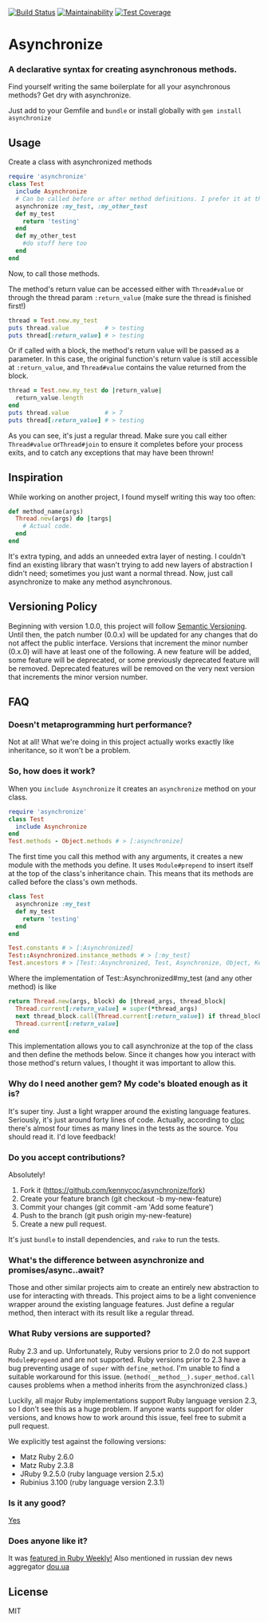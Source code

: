[![Build Status](https://travis-ci.org/kennycoc/asynchronize.svg?branch=master)](https://travis-ci.org/kennycoc/asynchronize)
[![Maintainability](https://api.codeclimate.com/v1/badges/30d40e270a3d7a0775a9/maintainability)](https://codeclimate.com/github/kennycoc/asynchronize/maintainability)
[![Test Coverage](https://api.codeclimate.com/v1/badges/30d40e270a3d7a0775a9/test_coverage)](https://codeclimate.com/github/kennycoc/asynchronize/test_coverage)
# Asynchronize
### A declarative syntax for creating asynchronous methods.

Find yourself writing the same boilerplate for all your asynchronous methods?
Get dry with asynchronize.

Just add to your Gemfile and `bundle` or install globally with
`gem install asynchronize`

## Usage
Create a class with asynchronized methods
```Ruby
require 'asynchronize'
class Test
  include Asynchronize
  # Can be called before or after method definitions. I prefer it at the top of classes.
  asynchronize :my_test, :my_other_test
  def my_test
    return 'testing'
  end
  def my_other_test
    #do stuff here too
  end
end
```

Now, to call those methods.

The method's return value can be accessed either with `Thread#value` or through
the thread param `:return_value` (make sure the thread is finished first!)
```Ruby
thread = Test.new.my_test
puts thread.value          # > testing
puts thread[:return_value] # > testing
```

Or if called with a block, the method's return value will be passed as a
parameter. In this case, the original function's return value is still
accessible at `:return_value`, and `Thread#value` contains the value returned
from the block.
```Ruby
thread = Test.new.my_test do |return_value|
  return_value.length
end
puts thread.value          # > 7
puts thread[:return_value] # > testing
```

As you can see, it's just a regular thread. Make sure you call either
`Thread#value` or`Thread#join` to ensure it completes before your process exits,
and to catch any exceptions that may have been thrown!

## Inspiration
While working on another project, I found myself writing this way too often:
```Ruby
def method_name(args)
  Thread.new(args) do |targs|
    # Actual code.
  end
end
```
It's extra typing, and adds an unneeded extra layer of nesting. I couldn't find
an existing library that wasn't trying to add new layers of abstraction I didn't
need; sometimes you just want a normal thread. Now, just call asynchronize to
make any method asynchronous.

## Versioning Policy
Beginning with version 1.0.0, this project will follow [Semantic
Versioning](https://semver.org). Until then, the patch number (0.0.x) will be
updated for any changes that do not affect the public interface. Versions that
increment the minor number (0.x.0) will have at least one of the following. A new
feature will be added, some feature will be deprecated, or some previously
deprecated feature will be removed. Deprecated features will be removed on the
very next version that increments the minor version number.

## FAQ
### Doesn't metaprogramming hurt performance?
Not at all! What we're doing in this project actually works exactly like
inheritance, so it won't be a problem.

### So, how does it work?
When you `include Asynchronize` it creates an `asynchronize` method on your
class. 

```ruby
require 'asynchronize'
class Test
  include Asynchronize
end
Test.methods - Object.methods # > [:asynchronize]
```

The first time you call this method with any arguments, it creates a new
module with the methods you define. It uses `Module#prepend` to insert itself at the top of the
class's inheritance chain. This means that its methods are called before the class's own methods.

```ruby
class Test
  asynchronize :my_test
  def my_test
    return 'testing'
  end
end

Test.constants # > [:Asynchronized]
Test::Asynchronized.instance_methods # > [:my_test]
Test.ancestors # > [Test::Asynchronized, Test, Asynchronize, Object, Kernel, BasicObject]
```

Where the implementation of Test::Asynchronized#my_test (and any other method) is like
```ruby
return Thread.new(args, block) do |thread_args, thread_block|
  Thread.current[:return_value] = super(*thread_args)
  next thread_block.call(Thread.current[:return_value]) if thread_block
  Thread.current[:return_value]
end
```
This implementation allows you to call asynchronize at the top of the class and
then define the methods below. Since it changes how you interact with those
method's return values, I thought it was important to allow this.

### Why do I need another gem? My code's bloated enough as it is?
It's super tiny. Just a light wrapper around the existing language features.
Seriously, it's just around forty lines of code. Actually, according to
[cloc](https://www.npmjs.com/package/cloc) there's almost four times as many
lines in the tests as the source. You should read it. I'd love feedback!

### Do you accept contributions?
Absolutely!
1. Fork it (https://github.com/kennycoc/asynchronize/fork)
2. Create your feature branch (git checkout -b my-new-feature)
3. Commit your changes (git commit -am 'Add some feature')
4. Push to the branch (git push origin my-new-feature)
5. Create a new pull request.

It's just `bundle` to install dependencies, and `rake` to run the tests.

### What's the difference between asynchronize and promises/async..await?
Those and other similar projects aim to create an entirely new abstraction to
use for interacting with threads. This project aims to be a light convenience
wrapper around the existing language features. Just define a regular method,
then interact with its result like a regular thread.

### What Ruby versions are supported?
Ruby 2.3 and up. Unfortunately, Ruby versions prior to 2.0 do not support
`Module#prepend` and are not supported. Ruby versions prior to 2.3 have a bug
preventing usage of `super` with `define_method`. I'm unable to find a suitable
workaround for this issue. (`method(__method__).super_method.call` causes
problems when a method inherits from the asynchronized class.)

Luckily, all major Ruby implementations support Ruby language version 2.3, so I
don't see this as a huge problem. If anyone wants support for older versions,
and knows how to work around this issue, feel free to submit a pull request.

We explicitly test against the following versions:
 - Matz Ruby 2.6.0
 - Matz Ruby 2.3.8
 - JRuby 9.2.5.0 (ruby language version 2.5.x)
 - Rubinius 3.100 (ruby language version 2.3.1)

### Is it any good?
[Yes](https://news.ycombinator.com/item?id=3067434)

### Does anyone like it?
It was [featured in Ruby Weekly!](https://rubyweekly.com/issues/402)
Also mentioned in russian dev news aggregator [dou.ua](https://dou.ua/lenta/digests/ruby-digest-19)
## License
MIT

